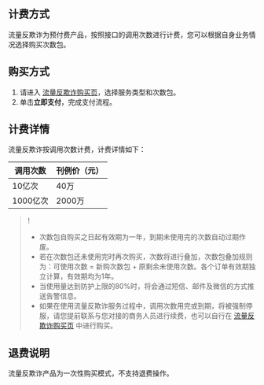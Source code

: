 ## 计费方式
流量反欺诈为预付费产品，按照接口的调用次数进行计费，您可以根据自身业务情况选择购买次数包。
## 购买方式
1. 请进入 [流量反欺诈购买页](http://buy.cloud.tencent.com/taf)，选择服务类型和次数包。
2. 单击**立即支付**，完成支付流程。

## 计费详情
流量反欺诈按调用次数计费，计费详情如下：

| 调用次数 | 刊例价（元） | 
|---------|---------|
|10亿次|40万|
|1000亿次|2000万|

>!
>- 次数包自购买之日起有效期为一年，到期未使用完的次数自动过期作废。
>- 若在次数包还未使用完时再次购买，次数将进行叠加，次数包叠加规则为：可使用次数 = 新购次数包 + 原剩余未使用次数。各个订单有效期独立计算，有效期均为1年。
>- 当使用量达到防护上限的80%时，将会通过短信、邮件及微信的方式推送告警信息。
>- 如果在使用流量反欺诈服务过程中，调用次数用完或到期，将被强制停服，请您提前联系与您对接的商务人员进行续费，也可以自行在 [流量反欺诈购买页](http://buy.cloud.tencent.com/taf) 中进行购买。

## 退费说明
流量反欺诈产品为一次性购买模式，不支持退费操作。
